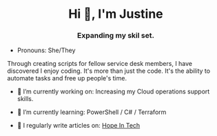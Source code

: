 <h1 align="center">Hi 👋, I'm Justine</h1>
<h3 align="center">Expanding my skil set.</h3>

-  Pronouns: She/They

<p>Through creating scripts for fellow service desk members, I have discovered I enjoy coding. It's more than just the code. It's the ability to automate tasks and free up people's time. </p>

- 🔭 I’m currently working on: Increasing my Cloud operations support skills.

- 🌱 I’m currently learning: PowerShell / C# / Terraform

- 📝 I regularly write articles on: [Hope In Tech](https://www.hopeintech.com/)

<!--
**JustineCodes/JustineCodes** is a ✨ _special_ ✨ repository because its `README.md` (this file) appears on your GitHub profile.
- 👯 I’m looking to collaborate on ...
- 💬 Ask me about ...
- 📫 How to reach me: ...

- ⚡ Fun fact: ...
-->
